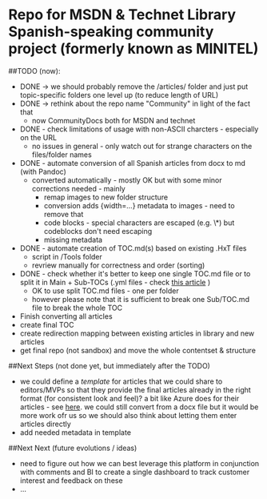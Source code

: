 # Repo for MSDN & Technet Library Spanish-speaking community project (formerly known as MINITEL)

##TODO (now): 
- DONE -> we should probably remove the /articles/ folder and just put topic-specific folders one level up (to reduce length of URL)
- DONE -> rethink about the repo name "Community" in light of the fact that 
    - now CommunityDocs both for MSDN and technet
- DONE - check limitations of usage with non-ASCII charcters - especially on the URL
    - no issues in general - only watch out for strange characters on the files/folder names
- DONE - automate conversion of all Spanish articles from docx to md (with Pandoc)
    - converted automatically - mostly OK but with some minor corrections needed - mainly
        - remap images to new folder structure
        - conversion adds {width=...} metadata to images - need to remove that
        - code blocks - special characters are escaped (e.g. \\\*) but codeblocks don't need escaping
        - missing metadata
- DONE - automate creation of TOC.md(s) based on existing .HxT files
    - script in /Tools folder 
    - revriew manually for correctness and order (sorting)
- DONE - check whether it's better to keep one single TOC.md file or to split it in Main + Sub-TOCs (.yml files - check [this article](http://dotnet.github.io/docfx/tutorial/intro_toc.html) )
    - OK to use split TOC.md files - one per folder
    - however please note that it is sufficient to break one Sub/TOC.md file to break the whole TOC
- Finish converting all articles
- create final TOC
- create redirection mapping between existing articles in library and new articles
- get final repo (not sandbox) and move the whole contentset & structure

##Next Steps (not done yet, but immediately after the TODO)
- we could define a *template* for articles that we could share to editors/MVPs so that they provide the final articles already in the right format (for consistent look and feel)? a bit like Azure does for their articles - see [here](https://github.com/Azure/azure-content/blob/master/markdown%20templates/markdown-template-for-new-articles.md). we could still convert from a docx file but it would be more work ofr us so we should also think about letting them enter articles directly
- add needed metadata in template

##Next Next (future evolutions / ideas)
- need to figure out how we can best leverage this platform in conjunction with comments and BI to create a single dashboard to track customer interest and feedback on these
- ...
